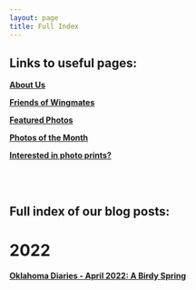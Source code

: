 ```yaml
---
layout: page
title: Full Index
---
```




## Links to useful pages:

**[About Us](https://www.wing-mates.com/aboutme/)**

**[Friends of Wingmates](https://www.wing-mates.com/friends/)**

**[Featured Photos](https://www.wing-mates.com/featured/)**

**[Photos of the Month](https://www.wing-mates.com/potm/)**

**[Interested in photo prints?](https://www.wing-mates.com/prints/)**

<br>
<br>

## Full index of our blog posts:

# 2022

**[Oklahoma Diaries - April 2022: A Birdy Spring](https://www.wing-mates.com/2022/05/05/OK_diary_Apr22/)**
